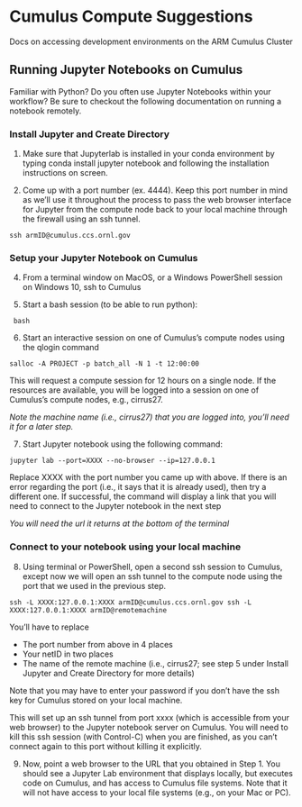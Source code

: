 # Cumulus Compute Suggestions
Docs on accessing development environments on the ARM Cumulus Cluster

## Running Jupyter Notebooks on Cumulus
Familiar with Python? Do you often use Jupyter Notebooks within your workflow?
Be sure to checkout the following documentation on running a notebook remotely.


### Install Jupyter and Create Directory

1) Make sure that Jupyterlab is installed in your conda environment by typing conda install jupyter notebook and following the installation instructions on screen.

3) Come up with a port number (ex. 4444).  Keep this port number in mind as we’ll use it throughout the process to pass the web browser interface for Jupyter from the 
compute node back to your local machine through the firewall using an ssh tunnel.
```
ssh armID@cumulus.ccs.ornl.gov
```

### Setup your Jupyter Notebook on Cumulus

4) From a terminal window on MacOS, or a Windows PowerShell session on Windows 10, ssh to Cumulus

5) Start a bash session (to be able to run python):
<pre><code> bash </code></pre>

6) Start an interactive session on one of Cumulus’s compute nodes using the qlogin command
```
salloc -A PROJECT -p batch_all -N 1 -t 12:00:00
```

This will request a compute session for 12 hours on a single node.  If the resources are available, you will be logged into a session on one of Cumulus’s compute nodes, e.g., cirrus27.

*Note the machine name (i.e., cirrus27) that you are logged into, you’ll need it for a later step.*

7) Start Jupyter notebook using the following command:
```
jupyter lab --port=XXXX --no-browser --ip=127.0.0.1
```

Replace XXXX with the port number you came up with above.  If there is an error regarding the port (i.e., it says that it is already used), then try a different one.  If successful, the command will display a link that you will need to connect to the Jupyter notebook in the next step

*You will need the url it returns at the bottom of the terminal*

### Connect to your notebook using your local machine

8) Using terminal or PowerShell, open a second ssh session to Cumulus, except now we will open an ssh tunnel to the compute node using the port that we used in the previous step.
```
ssh -L XXXX:127.0.0.1:XXXX armID@cumulus.ccs.ornl.gov ssh -L XXXX:127.0.0.1:XXXX armID@remotemachine
```

You’ll have to replace
  * The port number from above in 4 places
  * Your netID in two places
  * The name of the remote machine (i.e., cirrus27; see step 5 under Install Jupyter and Create Directory for more details)

Note that you may have to enter your password if you don’t have the ssh key for Cumulus stored on your local machine.

This will set up an ssh tunnel from port xxxx (which is accessible from your web browser) to the Jupyter notebook server on Cumulus.  You will need to kill this ssh session (with Control-C) when you are finished, as you can’t connect again to this port without killing it explicitly.

9) Now, point a web browser to the URL that you obtained in Step 1.  You should see a Jupyter Lab environment that displays locally, but executes code on Cumulus, and has access to Cumulus file systems.  Note that it will not have access to your local file systems (e.g., on your Mac or PC).

